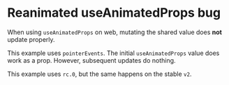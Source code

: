 # Reanimated useAnimatedProps bug

When using `useAnimatedProps` on web, mutating the shared value does **not** update properly.

This example uses `pointerEvents`. The initial `useAnimatedProps` value does work as a prop. However, subsequent updates do nothing.

This example uses `rc.0`, but the same happens on the stable `v2`.
